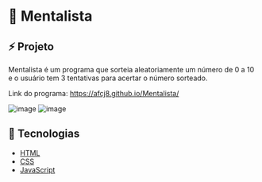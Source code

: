 <h1>🔮 Mentalista</h1>

<h2>⚡ Projeto</h2>
Mentalista é um programa que sorteia aleatoriamente um número de 0 a 10 e o usuário tem 3 tentativas para acertar o número sorteado.

Link do programa: https://afcj8.github.io/Mentalista/

![image](https://user-images.githubusercontent.com/102259875/221624164-2aafdd34-36c7-4b81-8f24-8cfc621e7f4a.png)
![image](https://user-images.githubusercontent.com/102259875/221624268-c02a17a3-575e-4a2b-8021-73faa2c2c6a1.png)

<h2>🚀 Tecnologias</h2>

- [HTML](https://developer.mozilla.org/pt-BR/docs/Web/HTML)
- [CSS](https://developer.mozilla.org/pt-BR/docs/Web/CSS)
- [JavaScript](https://developer.mozilla.org/pt-BR/docs/Web/JavaScript)
